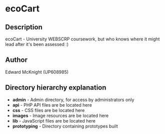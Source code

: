 ecoCart
=======

Description
-----------
ecoCart - University WEBSCRP coursework, but who knows where it might lead after it's been assessed :)

Author
-----------
Edward McKnight (UP608985)

Directory hierarchy explanation
-----------  
* **admin** - Admin directory, for access by administrators only  
* **api** - PHP API files are be located here  
* **css** - CSS files are be located here  
* **images** - Image resources are be located here  
* **lib** - JavaScript files are be located here  
* **prototyping** - Directory containing prototypes built  